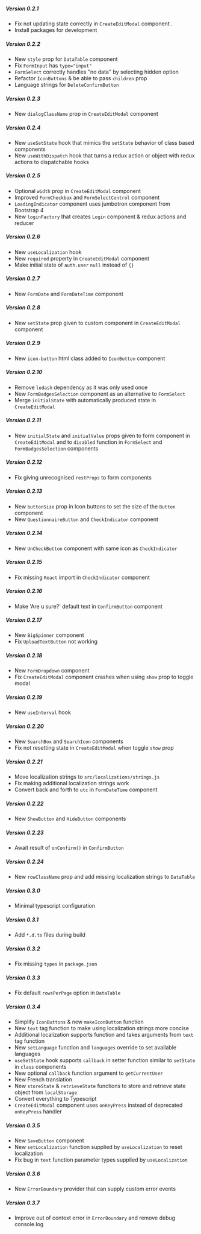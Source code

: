 ##### Version 0.2.1
- Fix not updating state correctly in `CreateEditModal` component .
- Install packages for development

##### Version 0.2.2
- New `style` prop for `DataTable` component
- Fix `FormInput` has `type="input"`
- `FormSelect` correctly handles "no data" by selecting hidden option
- Refactor `IconButtons` & be able to pass `children` prop
- Language strings for `DeleteConfirmButton`

##### Version 0.2.3
- New `dialogClassName` prop in `CreateEditModal` component

##### Version 0.2.4
- New `useSetState` hook that mimics the `setState` behavior of class based components
- New `useWithDispatch` hook that turns a redux action or object with redux actions to dispatchable hooks

##### Version 0.2.5
- Optional `width` prop in `CreateEditModal` component
- Improved `FormCheckbox` and `FormSelectControl` component
- `LoadingIndicator` component uses jumbotron component from Bootstrap 4
- New `loginFactory` that creates `Login` component & redux actions and reducer

##### Version 0.2.6
- New `useLocalization` hook
- New `required` property in `CreateEditModal` component
- Make initial state of `auth.user` `null` instead of `{}`

##### Version 0.2.7
- New `FormDate` and `FormDateTime` component
##### Version 0.2.8
- New `setState` prop given to custom component in `CreateEditModal` component

##### Version 0.2.9
- New `icon-button` html class added to `IconButton` component

##### Version 0.2.10
- Remove `lodash` dependency as it was only used once
- New `FormBadgesSelection` component as an alternative to `FormSelect`
- Merge `initialState` with automatically produced state in `CreateEditModal`

##### Version 0.2.11
- New `initialState` and `initialValue` props given to form component in `CreateEditModal` and to `disabled` function in `FormSelect` and `FormBadgesSelection` components

##### Version 0.2.12
- Fix giving unrecognised `restProps` to form components

##### Version 0.2.13
- New `buttonSize` prop in Icon buttons to set the size of the `Button` component
- New `QuestionnaireButton` and `CheckIndicator` component

##### Version 0.2.14
- New `UnCheckButton` component with same icon as `CheckIndicator`

##### Version 0.2.15
- Fix missing `React` import in `CheckIndicator` component

##### Version 0.2.16
- Make 'Are u sure?' default text in `ConfirmButton` component

##### Version 0.2.17
- New `BigSpinner` component
- Fix `UploadTextButton` not working

##### Version 0.2.18
- New `FormDropdown` component
- Fix `CreateEditModal` component crashes when using `show` prop to toggle modal

##### Version 0.2.19
- New `useInterval` hook

##### Version 0.2.20
- New `SearchBox` and `SearchIcon` components
- Fix not resetting state in `CreateEditModal` when toggle `show` prop

##### Version 0.2.21
- Move localization strings to `src/localizations/strings.js`
- Fix making additional localization strings work
- Convert back and forth to `utc` in `FormDateTime` component

##### Version 0.2.22
- New `ShowButton` and `HideButton` components

##### Version 0.2.23
- Await result of `onConfirm()` in `ConfirmButton`

##### Version 0.2.24
- New `rowClassName` prop and add missing localization strings to `DataTable`

##### Version 0.3.0
- Minimal typescript configuration

##### Version 0.3.1
- Add `*.d.ts` files during build

##### Version 0.3.2
- Fix missing `types` in `package.json`

##### Version 0.3.3
- Fix default `rowsPerPage` option in `DataTable`

##### Version 0.3.4
- Simplify `IconButtons` & new `makeIconButton` function
- New `text` tag function to make using localization strings more concise
- Additional localization supports function and takes arguments from `text` tag function
- New `setLanguage` function and `languages` override to set available languages
- `useSetState` hook supports `callback` in setter function similar to `setState` in `class` components
- New optional `callback` function argument to `getCurrentUser`
- New French translation
- New `storeState` & `retrieveState` functions to store and retrieve state object from `localStorage`
- Convert everything to Typescript
- `CreateEditModal` component uses `onKeyPress` instead of deprecated `onKeyPress` handler

##### Version 0.3.5
- New `SaveButton` component
- New `setLocalization` function supplied by `useLocalization` to reset localization
- Fix bug in `text` function parameter types supplied by `useLocalization`

##### Version 0.3.6
- New `ErrorBoundary` provider that can supply custom error events

##### Version 0.3.7
- Improve out of context error in `ErrorBoundary` and remove debug console.log 
